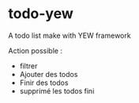 # todo-yew
A todo list make with YEW framework


Action possible :
- filtrer
- Ajouter des todos
- Finir des todos
- supprimé les todos fini

